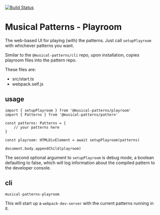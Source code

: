 [![Build Status](https://travis-ci.com/MusicalPatterns/playroom.svg?branch=master)](https://travis-ci.com/MusicalPatterns/playroom)

# Musical Patterns - Playroom

The web-based UI for playing (with) the patterns.
Just call `setupPlayroom` with whichever patterns you want.

Similar to the `@musical-patterns/cli` repo, upon installation, copies playroom files into the pattern repo.

These files are:

- src/start.ts
- webpack.self.js

## usage

```
import { setupPlayroom } from '@musical-patterns/playroom'
import { Patterns } from '@musical-patterns/pattern'

const patterns: Patterns = {
	// your patterns here
}

const playroom: HTMLDivElement = await setupPlayroom(patterns)

document.body.appendChild(playroom)

```

The second optional argument to `setupPlayroom` is debug mode, a boolean defaulting to false, which will log information about the compiled pattern to the developer console.

## cli

```
musical-patterns-playroom
```

This will start up a `webpack-dev-server` with the current patterns running in it.

